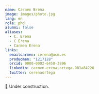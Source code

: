 ```yaml
---
name: Carmen Erena
image: images/photo.jpg
lang: en
role: phd
alumni: false
aliases:
  - C. Erena
  - C Erena
  - Carmen Erena
links:
  emailcarmen: cerena@ucm.es
  producmen: "1217128"
  orcid: 0000-0002-6458-3896
  linkedin: carmen-erena-ortega-981a84220
  twitter: cerenaortega
---
```


🚧 Under construction.
